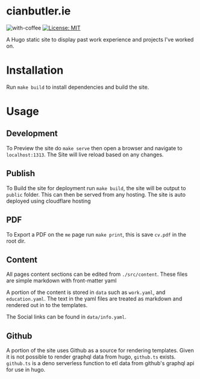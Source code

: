 # cianbutler.ie

![with-coffee](https://img.shields.io/badge/made%20with-%E2%98%95%EF%B8%8F%20coffee-yellow.svg)
[![License: MIT](https://img.shields.io/badge/License-MIT-blue.svg)](https://github.com/butlerx/cianbutler.ie/blob/master/LICENSE.md)

A Hugo static site to display past work experience and projects I've worked on.

# Installation

Run `make build` to install dependencies and build the site.

# Usage

## Development

To Preview the site do `make serve` then open a browser and navigate to
`localhost:1313`. The Site will live reload based on any changes.

## Publish

To Build the site for deployment run `make build`, the site will be output to
`public` folder. This can then be served from any hosting. The site is auto
deployed using cloudflare hosting

## PDF

To Export a PDF on the `me` page run `make print`, this is save `cv.pdf` in the
root dir.

## Content

All pages content sections can be edited from `./src/content`. These files are
simple markdown with front-matter yaml

A portion of the content is stored in `data` such as `work.yaml`, and
`education.yaml`. The text in the yaml files are treated as markdown and
rendered out in to the templates.

The Social links can be found in `data/info.yaml`.

## Github

A portion of the site uses Github as a source for rendering templates. Given it
is not possible to render graphql data from hugo, `github.ts` exists.
`github.ts` is a deno serverless function to etl data from github's graphql api
for use in hugo.
